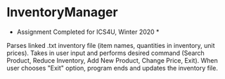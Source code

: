 # InventoryManager
* Assignment Completed for ICS4U, Winter 2020 * 

Parses linked .txt inventory file (item names, quantities in inventory, unit prices).
Takes in user input and performs desired command (Search Product, Reduce Inventory, Add New Product, Change Price, Exit). 
When user chooses "Exit" option, program ends and updates the inventory file.
